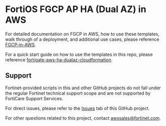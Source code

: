 # FortiOS FGCP AP HA (Dual AZ) in AWS

For detailed documentation on FGCP in AWS, how to use these templates, walk through of a deployment, and additional use cases, please reference [FGCP-in-AWS](https://fortinetcloudcse.github.io/FGCP-in-AWS).

For a quick start guide on how to use the templates in this repo, please reference [fortigate-aws-ha-dualaz-cloudformation](https://fortinetcloudcse.github.io/fortigate-aws-ha-dualaz-terraform/). 

## Support

Fortinet-provided scripts in this and other GitHub projects do not fall under the regular Fortinet technical support scope and are not supported by FortiCare Support Services.

For direct issues, please refer to the [Issues](https://github.com/hgaberra/fortigate-aws-ha-dualaz-terraform/issues) tab of this GitHub project.

For other questions related to this project, contact [awssales@fortinet.com](mailto:awssales@fortinet.com).
